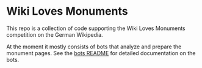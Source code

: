 # Wiki Loves Monuments

This repo is a collection of code supporting the Wiki Loves Monuments competition on the German Wikipedia.

At the moment it mostly consists of bots that analyze and prepare the monument pages. 
See the [bots README](update-bot/README.md) for detailed documentation on the bots.
